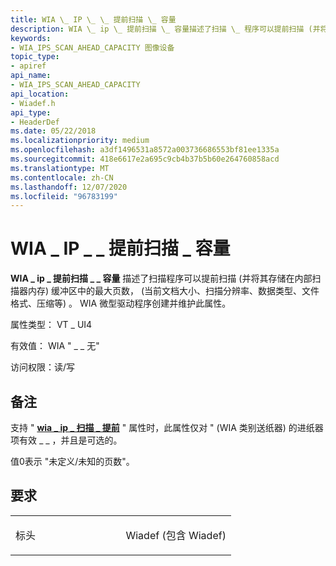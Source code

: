 ```yaml
---
title: WIA \_ IP \_ \_ 提前扫描 \_ 容量
description: WIA \_ ip \_ 提前扫描 \_ 容量描述了扫描 \_ 程序可以提前扫描 (并将其存储在内部扫描器内存) 缓冲区中的最大页数， (当前文档大小、扫描分辨率、数据类型、文件格式、压缩等) 。 WIA 微型驱动程序创建并维护此属性。
keywords:
- WIA_IPS_SCAN_AHEAD_CAPACITY 图像设备
topic_type:
- apiref
api_name:
- WIA_IPS_SCAN_AHEAD_CAPACITY
api_location:
- Wiadef.h
api_type:
- HeaderDef
ms.date: 05/22/2018
ms.localizationpriority: medium
ms.openlocfilehash: a3df1496531a8572a003736686553bf81ee1335a
ms.sourcegitcommit: 418e6617e2a695c9cb4b37b5b60e264760858acd
ms.translationtype: MT
ms.contentlocale: zh-CN
ms.lasthandoff: 12/07/2020
ms.locfileid: "96783199"
---
```

# <a name="wia_ips_scan_ahead_capacity"></a>WIA \_ IP \_ \_ 提前扫描 \_ 容量


**WIA \_ ip \_ 提前扫描 \_ \_ 容量** 描述了扫描程序可以提前扫描 (并将其存储在内部扫描器内存) 缓冲区中的最大页数， (当前文档大小、扫描分辨率、数据类型、文件格式、压缩等) 。 WIA 微型驱动程序创建并维护此属性。




属性类型： VT \_ UI4

有效值： WIA " \_ \_ 无"

访问权限：读/写

<a name="remarks"></a>备注
-------

支持 " [**wia \_ ip \_ 扫描 \_ 提前**](wia-ips-scan-ahead.md) " 属性时，此属性仅对 " (WIA 类别送纸器) 的进纸器项有效 \_ \_ ，并且是可选的。

值0表示 "未定义/未知的页数"。

<a name="requirements"></a>要求
------------

<table>
<colgroup>
<col width="50%" />
<col width="50%" />
</colgroup>
<tbody>
<tr class="odd">
<td><p>标头</p></td>
<td>Wiadef (包含 Wiadef) </td>
</tr>
</tbody>
</table>

 

 





